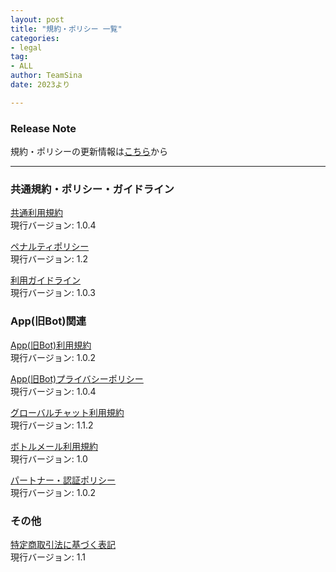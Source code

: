```yaml
---
layout: post
title: "規約・ポリシー 一覧"
categories:
- legal
tag:
- ALL
author: TeamSina
date: 2023より

---
```


### Release Note

規約・ポリシーの更新情報は<a href="{{site.url}}/legal/release-note" class="a-orange">こちら</a>から

---

### 共通規約・ポリシー・ガイドライン

<a href="{{site.url}}/legal/tos" class="a-orange">共通利用規約</a><br>
現行バージョン: 1.0.4

<a href="{{site.url}}/legal/penalty" class="a-orange">ペナルティポリシー</a><br>
現行バージョン: 1.2

<a href="{{site.url}}/legal/use-guideline" class="a-orange">利用ガイドライン</a><br>
現行バージョン: 1.0.3

### App(旧Bot)関連

<a href="{{site.url}}/legal/app-tos" class="a-orange">App(旧Bot)利用規約</a><br>
現行バージョン: 1.0.2

<a href="{{site.url}}/legal/app-privacy-policy" class="a-orange">App(旧Bot)プライバシーポリシー</a><br>
現行バージョン: 1.0.4

<a href="{{site.url}}/legal/gchat-tos" class="a-orange">グローバルチャット利用規約</a><br>
現行バージョン: 1.1.2

<a href="{{site.url}}/legal/bmail-tos" class="a-orange">ボトルメール利用規約</a><br>
現行バージョン: 1.0

<a href="{{site.url}}/legal/partner-verify" class="a-orange">パートナー・認証ポリシー</a><br>
現行バージョン: 1.0.2

### その他

<a href="{{site.url}}/legal/tradelaw" class="a-orange">特定商取引法に基づく表記</a><br>
現行バージョン: 1.1

